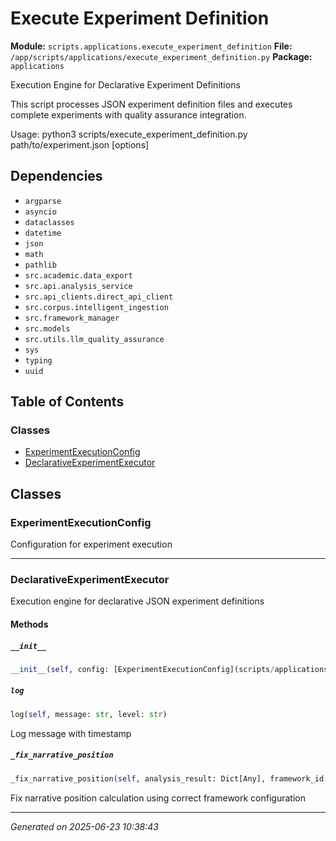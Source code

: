 # Execute Experiment Definition

**Module:** `scripts.applications.execute_experiment_definition`
**File:** `/app/scripts/applications/execute_experiment_definition.py`
**Package:** `applications`

Execution Engine for Declarative Experiment Definitions

This script processes JSON experiment definition files and executes 
complete experiments with quality assurance integration.

Usage:
    python3 scripts/execute_experiment_definition.py path/to/experiment.json [options]

## Dependencies

- `argparse`
- `asyncio`
- `dataclasses`
- `datetime`
- `json`
- `math`
- `pathlib`
- `src.academic.data_export`
- `src.api.analysis_service`
- `src.api_clients.direct_api_client`
- `src.corpus.intelligent_ingestion`
- `src.framework_manager`
- `src.models`
- `src.utils.llm_quality_assurance`
- `sys`
- `typing`
- `uuid`

## Table of Contents

### Classes
- [ExperimentExecutionConfig](#experimentexecutionconfig)
- [DeclarativeExperimentExecutor](#declarativeexperimentexecutor)

## Classes

### ExperimentExecutionConfig

Configuration for experiment execution

---

### DeclarativeExperimentExecutor

Execution engine for declarative JSON experiment definitions

#### Methods

##### `__init__`
```python
__init__(self, config: [ExperimentExecutionConfig](scripts/applications/execute_experiment_definition.md#experimentexecutionconfig))
```

##### `log`
```python
log(self, message: str, level: str)
```

Log message with timestamp

##### `_fix_narrative_position`
```python
_fix_narrative_position(self, analysis_result: Dict[Any], framework_id: str) -> Dict[Any]
```

Fix narrative position calculation using correct framework configuration

---

*Generated on 2025-06-23 10:38:43*